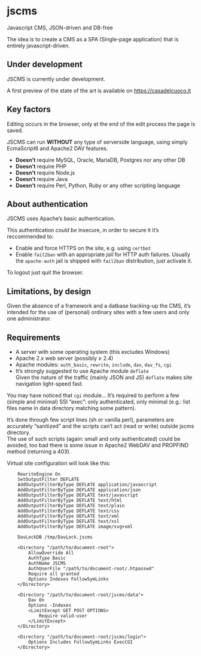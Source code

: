 # jscms
Javascript CMS, JSON-driven and DB-free

The idea is to create a CMS as a SPA (Single-page application) that is entirely javascript-driven.

## Under development

JSCMS is currently under development.

A first preview of the state of the art is available on https://casadelcuoco.it

## Key factors

Editing occurs in the browser, only at the end of the edit process the page is saved.

JSCMS can run **WITHOUT** any type of serverside language, using simply EcmaScript6 and Apache2 DAV features.

* **Doesn’t** require MySQL, Oracle, MariaDB, Postgres nor any other DB
* **Doesn’t** require PHP
* **Doesn’t** require Node.js
* **Doesn’t** require Java
* **Doesn’t** require Perl, Python, Ruby or any other scripting language

## About authentication

JSCMS uses Apache’s basic authentication.

This authentication _could be_ insecure, in order to secure it it’s reccommended to:

* Enable and force HTTPS on the site, e.g. using `certbot`
* Enable `fail2ban` with an appropriate _jail_ for HTTP auth failures.
Usually the `apache-auth` jail is shipped with `fail2ban` distribution, just activate it.

To logout just quit the browser.

## Limitations, by design

Given the absence of a framework and a datbase backing-up the CMS, it’s intended for the use
of (personal) ordinary sites with a few users and only one administrator.

## Requirements

* A server with some operating system (this excludes Windows)
* Apache  2.x web server (possibly ≥ 2.4)
* Apache modules: `auth_basic`, `rewrite`, `include`, `dav`, `dav_fs`, `cgi`
* It’s strongly suggested to use Apache module `deflate`<br />
Given the nature of the traffic (mainly JSON and JS) `deflate` makes site navigation light-speed fast.

You may have noticed that `cgi` module… It’s required to perform a few (simple and minimal) SSI “exec”:
only authenticated, only minimal (e.g.: list files name in data directory matching some pattern).

It’s done through few script lines (sh or vanilla perl), parameters are accurately “sanitized” and
the scripts can’t act (read or write) outside jscms directory.<br />
The use of such scripts (again: small and only authenticated) could be avoided, too bad there is some
issue in Apache2 WebDAV and PROPFIND method (returning a 403).

Virtual site configuration will look like this:

```
	RewriteEngine On
	SetOutputFilter DEFLATE
	AddOutputFilterByType DEFLATE application/javascript
	AddOutputFilterByType DEFLATE application/json
	AddOutputFilterByType DEFLATE text/javascript
	AddOutputFilterByType DEFLATE text/html
	AddOutputFilterByType DEFLATE text/plain
	AddOutputFilterByType DEFLATE text/css
	AddOutputFilterByType DEFLATE text/xml
	AddOutputFilterByType DEFLATE text/xsl
	AddOutputFilterByType DEFLATE image/svg+xml
	
	DavLockDB /tmp/DavLock.jscms
	
	<Directory "/path/to/document-root">
		AllowOverride All
		AuthType Basic
		AuthName JSCMS
		AuthUserFile "/path/to/document-root/.htpasswd"
		Require all granted
		Options Indexes FollowSymLinks
	</Directory>
	
	<Directory "/path/to/document-root/jscms/data">
		Dav On
		Options -Indexes
		<LimitExcept GET POST OPTIONS>
			Require valid-user
		</LimitExcept>
	</Directory>
	
	<Directory "/path/to/document-root/jscms/login">
		Options Includes FollowSymLinks ExecCGI
	</Directory>
	
```
